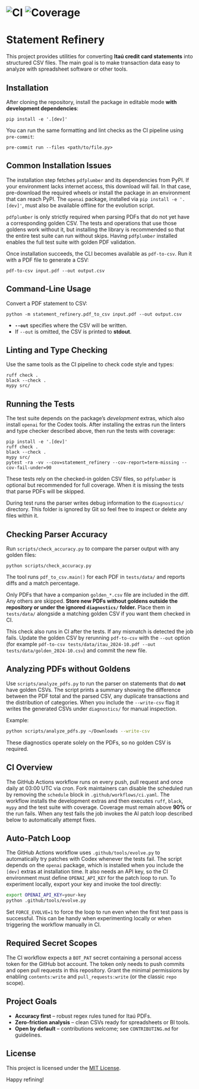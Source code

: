 # ![CI](https://github.com/leolech14/Evolve/actions/workflows/ci.yaml/badge.svg) ![Coverage](https://codecov.io/gh/leolech14/Evolve/branch/main/graph/badge.svg)

# Statement Refinery

This project provides utilities for converting **Itaú credit card statements** into structured CSV files. The main goal is to make transaction data easy to analyze with spreadsheet software or other tools.

## Installation

After cloning the repository, install the package in editable mode **with development dependencies**:

    pip install -e '.[dev]'

You can run the same formatting and lint checks as the CI pipeline using
`pre-commit`:

    pre-commit run --files <path/to/file.py>

## Common Installation Issues

The installation step fetches `pdfplumber` and its dependencies from PyPI.
If your environment lacks internet access, this download will fail. In that
case, pre-download the required wheels or install the package in an
environment that can reach PyPI.
The `openai` package, installed via `pip install -e '.[dev]'`, must also be
available offline for the evolution script.

`pdfplumber` is only strictly required when parsing PDFs that do not yet have a
corresponding golden CSV. The tests and operations that use those goldens work
without it, but installing the library is recommended so that the entire test
suite can run without skips.
Having `pdfplumber` installed enables the full test suite with golden PDF
validation.

Once installation succeeds, the CLI becomes available as `pdf-to-csv`. Run it
with a PDF file to generate a CSV:

    pdf-to-csv input.pdf --out output.csv

## Command-Line Usage

Convert a PDF statement to CSV:

    python -m statement_refinery.pdf_to_csv input.pdf --out output.csv

* **`--out`** specifies where the CSV will be written.
* If `--out` is omitted, the CSV is printed to **stdout**.

## Linting and Type Checking

Use the same tools as the CI pipeline to check code style and types:

    ruff check .
    black --check .
    mypy src/

## Running the Tests

The test suite depends on the package’s *development* extras, which also
install `openai` for the Codex tools. After installing the extras run the
linters and type checker described above, then run the tests with coverage:

    pip install -e '.[dev]'
    ruff check .
    black --check .
    mypy src/
    pytest -ra -vv --cov=statement_refinery --cov-report=term-missing --cov-fail-under=90

These tests rely on the checked-in golden CSV files, so `pdfplumber` is optional
but recommended for full coverage. When it is missing the tests that parse PDFs
will be skipped.

During test runs the parser writes debug information to the `diagnostics/`
directory. This folder is ignored by Git so feel free to inspect or delete any
files within it.

## Checking Parser Accuracy

Run `scripts/check_accuracy.py` to compare the parser output with any golden files:

    python scripts/check_accuracy.py

The tool runs `pdf_to_csv.main()` for each PDF in `tests/data/` and reports diffs and a match percentage.

Only PDFs that have a companion `golden_*.csv` file are included in the diff. Any
others are skipped. **Store new PDFs without goldens outside the repository or under
the ignored `diagnostics/` folder.** Place them in `tests/data/` alongside a matching
golden CSV if you want them checked in CI.

This check also runs in CI after the tests. If any mismatch is detected the job
fails. Update the golden CSV by rerunning `pdf-to-csv` with the `--out` option
(for example `pdf-to-csv tests/data/itau_2024-10.pdf --out tests/data/golden_2024-10.csv`) and commit
the new file.

## Analyzing PDFs without Goldens

Use `scripts/analyze_pdfs.py` to run the parser on statements that do **not**
have golden CSVs. The script prints a summary showing the difference between the
PDF total and the parsed CSV, any duplicate transactions and the distribution of
categories. When you include the `--write-csv` flag it writes the generated
CSVs under `diagnostics/` for manual inspection.

Example:

```bash
python scripts/analyze_pdfs.py ~/Downloads --write-csv
```

These diagnostics operate solely on the PDFs, so no golden CSV is required.


## CI Overview

The GitHub Actions workflow runs on every push, pull request and once daily at
03:00 UTC via cron. Fork maintainers can disable the scheduled run by removing
the `schedule` block in `.github/workflows/ci.yaml`. The workflow installs the
development extras and then executes
`ruff`, `black`, `mypy` and the test suite with coverage. Coverage must remain
above **90%** or the run fails. When any test fails the job invokes the AI
patch loop described below to automatically attempt fixes.


## Auto-Patch Loop

The GitHub Actions workflow uses `.github/tools/evolve.py` to automatically
try patches with Codex whenever the tests fail. The script depends on the
`openai` package, which is installed when you include the `[dev]` extras at
installation time. It also needs an API key, so the CI environment must
define `OPENAI_API_KEY` for the patch loop to run. To experiment locally,
export your key and invoke the tool directly:

```bash
export OPENAI_API_KEY=your-key
python .github/tools/evolve.py
```

Set `FORCE_EVOLVE=1` to force the loop to run even when the first test pass
is successful. This can be handy when experimenting locally or when
triggering the workflow manually in CI.

## Required Secret Scopes

The CI workflow expects a `BOT_PAT` secret containing a personal access token
for the GitHub bot account. The token only needs to push commits and open pull
requests in this repository. Grant the minimal permissions by enabling
`contents:write` and `pull_requests:write` (or the classic `repo` scope).

## Project Goals

* **Accuracy first** – robust regex rules tuned for Itaú PDFs.  
* **Zero-friction analysis** – clean CSVs ready for spreadsheets or BI tools.  
* **Open by default** – contributions welcome; see `CONTRIBUTING.md` for guidelines.

## License

This project is licensed under the [MIT License](LICENSE).

Happy refining!

